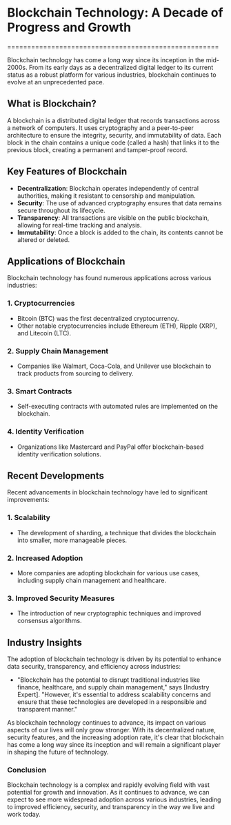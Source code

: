 # Blockchain Technology: A Decade of Progress and Growth
=====================================================

Blockchain technology has come a long way since its inception in the mid-2000s. From its early days as a decentralized digital ledger to its current status as a robust platform for various industries, blockchain continues to evolve at an unprecedented pace.

## What is Blockchain?

A blockchain is a distributed digital ledger that records transactions across a network of computers. It uses cryptography and a peer-to-peer architecture to ensure the integrity, security, and immutability of data. Each block in the chain contains a unique code (called a hash) that links it to the previous block, creating a permanent and tamper-proof record.

## Key Features of Blockchain

- **Decentralization**: Blockchain operates independently of central authorities, making it resistant to censorship and manipulation.
- **Security**: The use of advanced cryptography ensures that data remains secure throughout its lifecycle.
- **Transparency**: All transactions are visible on the public blockchain, allowing for real-time tracking and analysis.
- **Immutability**: Once a block is added to the chain, its contents cannot be altered or deleted.

## Applications of Blockchain

Blockchain technology has found numerous applications across various industries:

### 1. Cryptocurrencies
- Bitcoin (BTC) was the first decentralized cryptocurrency.
- Other notable cryptocurrencies include Ethereum (ETH), Ripple (XRP), and Litecoin (LTC).

### 2. Supply Chain Management
- Companies like Walmart, Coca-Cola, and Unilever use blockchain to track products from sourcing to delivery.

### 3. Smart Contracts
- Self-executing contracts with automated rules are implemented on the blockchain.

### 4. Identity Verification
- Organizations like Mastercard and PayPal offer blockchain-based identity verification solutions.

## Recent Developments

Recent advancements in blockchain technology have led to significant improvements:

### 1. Scalability
- The development of sharding, a technique that divides the blockchain into smaller, more manageable pieces.

### 2. Increased Adoption
- More companies are adopting blockchain for various use cases, including supply chain management and healthcare.

### 3. Improved Security Measures
- The introduction of new cryptographic techniques and improved consensus algorithms.

## Industry Insights

The adoption of blockchain technology is driven by its potential to enhance data security, transparency, and efficiency across industries:

*   "Blockchain has the potential to disrupt traditional industries like finance, healthcare, and supply chain management," says [Industry Expert]. "However, it's essential to address scalability concerns and ensure that these technologies are developed in a responsible and transparent manner."

As blockchain technology continues to advance, its impact on various aspects of our lives will only grow stronger. With its decentralized nature, security features, and the increasing adoption rate, it's clear that blockchain has come a long way since its inception and will remain a significant player in shaping the future of technology.

### Conclusion
Blockchain technology is a complex and rapidly evolving field with vast potential for growth and innovation. As it continues to advance, we can expect to see more widespread adoption across various industries, leading to improved efficiency, security, and transparency in the way we live and work today.